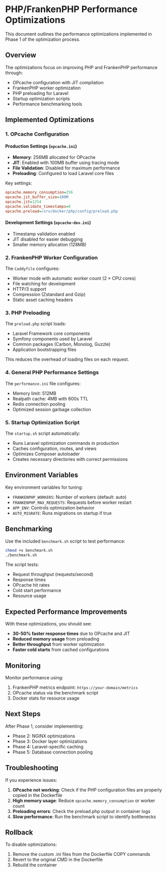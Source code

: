 # PHP/FrankenPHP Performance Optimizations

This document outlines the performance optimizations implemented in Phase 1 of the optimization process.

## Overview

The optimizations focus on improving PHP and FrankenPHP performance through:
- OPcache configuration with JIT compilation
- FrankenPHP worker optimization
- PHP preloading for Laravel
- Startup optimization scripts
- Performance benchmarking tools

## Implemented Optimizations

### 1. OPcache Configuration

#### Production Settings (`opcache.ini`)
- **Memory**: 256MB allocated for OPcache
- **JIT**: Enabled with 100MB buffer using tracing mode
- **File Validation**: Disabled for maximum performance
- **Preloading**: Configured to load Laravel core files

Key settings:
```ini
opcache.memory_consumption=256
opcache.jit_buffer_size=100M
opcache.jit=1254
opcache.validate_timestamps=0
opcache.preload=/srv/docker/php/config/preload.php
```

#### Development Settings (`opcache-dev.ini`)
- Timestamp validation enabled
- JIT disabled for easier debugging
- Smaller memory allocation (128MB)

### 2. FrankenPHP Worker Configuration

The `Caddyfile` configures:
- Worker mode with automatic worker count (2 × CPU cores)
- File watching for development
- HTTP/3 support
- Compression (Zstandard and Gzip)
- Static asset caching headers

### 3. PHP Preloading

The `preload.php` script loads:
- Laravel Framework core components
- Symfony components used by Laravel
- Common packages (Carbon, Monolog, Guzzle)
- Application bootstrapping files

This reduces the overhead of loading files on each request.

### 4. General PHP Performance Settings

The `performance.ini` file configures:
- Memory limit: 512MB
- Realpath cache: 4MB with 600s TTL
- Redis connection pooling
- Optimized session garbage collection

### 5. Startup Optimization Script

The `startup.sh` script automatically:
- Runs Laravel optimization commands in production
- Caches configuration, routes, and views
- Optimizes Composer autoloader
- Creates necessary directories with correct permissions

## Environment Variables

Key environment variables for tuning:
- `FRANKENPHP_WORKERS`: Number of workers (default: auto)
- `FRANKENPHP_MAX_REQUESTS`: Requests before worker restart
- `APP_ENV`: Controls optimization behavior
- `AUTO_MIGRATE`: Runs migrations on startup if true

## Benchmarking

Use the included `benchmark.sh` script to test performance:

```bash
chmod +x benchmark.sh
./benchmark.sh
```

The script tests:
- Request throughput (requests/second)
- Response times
- OPcache hit rates
- Cold start performance
- Resource usage

## Expected Performance Improvements

With these optimizations, you should see:
- **30-50% faster response times** due to OPcache and JIT
- **Reduced memory usage** from preloading
- **Better throughput** from worker optimization
- **Faster cold starts** from cached configurations

## Monitoring

Monitor performance using:
1. FrankenPHP metrics endpoint: `https://your-domain/metrics`
2. OPcache status via the benchmark script
3. Docker stats for resource usage

## Next Steps

After Phase 1, consider implementing:
- Phase 2: NGINX optimizations
- Phase 3: Docker layer optimizations
- Phase 4: Laravel-specific caching
- Phase 5: Database connection pooling

## Troubleshooting

If you experience issues:

1. **OPcache not working**: Check if the PHP configuration files are properly copied in the Dockerfile
2. **High memory usage**: Reduce `opcache.memory_consumption` or worker count
3. **Preloading errors**: Check the preload.php output in container logs
4. **Slow performance**: Run the benchmark script to identify bottlenecks

## Rollback

To disable optimizations:
1. Remove the custom .ini files from the Dockerfile COPY commands
2. Revert to the original CMD in the Dockerfile
3. Rebuild the container